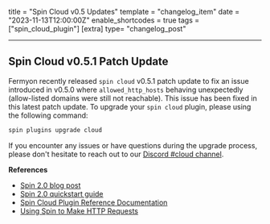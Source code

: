 title = "Spin Cloud v0.5 Updates"
template = "changelog_item"
date = "2023-11-13T12:00:00Z"
enable_shortcodes = true
tags = ["spin_cloud_plugin"]
[extra]
type= "changelog_post"

---

## Spin Cloud v0.5.1 Patch Update

Fermyon recently released `spin cloud` v0.5.1 patch update to fix an issue introduced in v0.5.0 where `allowed_http_hosts` behaving unexpectedly (allow-listed domains were still not reachable). This issue has been fixed in this latest patch update. To upgrade your `spin cloud` plugin, please using the following command:

```bash
spin plugins upgrade cloud
```

If you encounter any issues or have questions during the upgrade process, please don't hesitate to reach out to our [Discord #cloud channel](https://discord.com/channels/926888690310053918/1024646765149950022).

**References**

- [Spin 2.0 blog post](https://www.fermyon.com/blog/index)
- [Spin 2.0 quickstart guide](https://developer.fermyon.com/spin/v2/quickstart)
- [Spin Cloud Plugin Reference Documentation](/cloud/cloud-command-reference)
- [Using Spin to Make HTTP Requests](/spin/v2/http-outbound)
